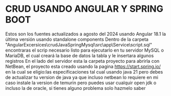 # CRUD USANDO ANGULAR Y SPRING BOOT
Estos son los fuentes actualizados a agosto del 2024 usando Angular 18.1 la última versión usando standalone components
Dentro de la carpeta "AngularExcersices\crudJavaSpringMysql\src\app\Service\script.sql" encontraras el scrip necesario listo para ejecutarlo en tu servidor MySQL o MariaDB, el cual creará la base de datos la tabla y le insertara algunos registros
En el lado del servidor esta la carpeta proyecto para abrirla con NetBean, el proyecto esta creado usando la pagina https://start.spring.io/ en la cual se eligio:las especificaciones tal cual usando java 21 pero debes de actualizar tu version de java ya que incluso netbean lo requiere en mi caso instale la version de temurin pero puedes usar cualquir open jdk o incluso la de oracle, si tienes alguno problema solo hazmelo saber
